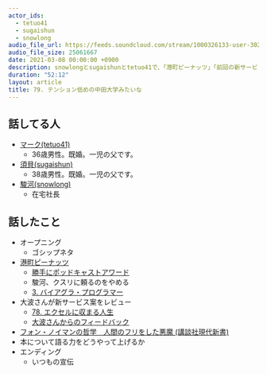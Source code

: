 ```yaml
---
actor_ids:
  - tetuo41
  - sugaishun
  - snowlong
audio_file_url: https://feeds.soundcloud.com/stream/1000326133-user-302747142-yarukinai-79-2021-03-08.mp3
audio_file_size: 25061667
date: 2021-03-08 00:00:00 +0900
description: snowlongとsugaishunとtetuo41で、「港町ピーナッツ」「前回の新サービス続き」「フォン・ノイマン」について話しました。
duration: "52:12"
layout: article
title: 79. テンション低めの中田大学みたいな
---
```


## 話してる人
- [マーク(tetuo41)](https://twitter.com/tetuo41)
  - 36歳男性。既婚。一児の父です。
- [須貝(sugaishun)](https://twitter.com/sugaishun)
  - 38歳男性。既婚。一児の父です。
- [駿河(snowlong)](https://twitter.com/_snowlong)
  - 在宅社長

## 話したこと
- オープニング
  - ゴシップネタ
- [港町ピーナッツ](https://www.portpeanut.com/)
  - [勝手にポッドキャストアワード](https://www.portpeanut.com/pages/4683479/page_202102232043)
  - 駿河、クスリに頼るのをやめる
  - [3. バイアグラ・プログラマー](https://yarukinai.fm/episode/03)
- 大波さんが新サービス案をレビュー
  - [78. エクセルに収まる人生](https://yarukinai.fm/episode/78)
  - [大波さんからのフィードバック](https://twitter.com/z_ohnami/status/1367107036706603018?s=20)
- [フォン・ノイマンの哲学　人間のフリをした悪魔 (講談社現代新書)](https://www.amazon.co.jp/dp/B08W53GXF1/)
- 本について語る力をどうやって上げるか
- エンディング
  - いつもの宣伝
